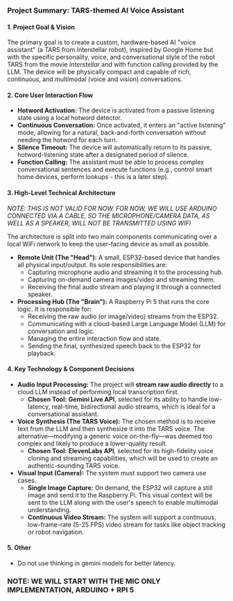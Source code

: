 ### Project Summary: TARS-themed AI Voice Assistant

#### 1. Project Goal \& Vision

The primary goal is to create a custom, hardware-based AI "voice assistant" (a TARS from Interstellar robot), inspired by Google Home but with the specific personality, voice, and conversational style of the robot TARS from the movie _Interstellar_ and with function calling provided by the LLM. The device will be physically compact and capable of rich, continuous, and multimodal (voice and vision) conversations.

#### 2. Core User Interaction Flow

- **Hotword Activation:** The device is activated from a passive listening state using a local hotword detector.
- **Continuous Conversation:** Once activated, it enters an "active listening" mode, allowing for a natural, back-and-forth conversation without needing the hotword for each turn.
- **Silence Timeout:** The device will automatically return to its passive, hotword-listening state after a designated period of silence.
- **Function Calling:** The assistant must be able to process complex conversational sentences and execute functions (e.g., control smart home devices, perform lookups - this is a later step).

#### 3. High-Level Technical Architecture

_NOTE: THIS IS NOT VALID FOR NOW. FOR NOW, WE WILL USE ARDUINO CONNECTED VIA A CABLE, SO THE MICROPHONE/CAMERA DATA, AS WELL AS A SPEAKER, WILL NOT BE TRANSMITTED USING WIFI_

The architecture is split into two main components communicating over a local WiFi network to keep the user-facing device as small as possible.

- **Remote Unit (The "Head"):** A small, ESP32-based device that handles all physical input/output. Its sole responsibilities are:
  - Capturing microphone audio and streaming it to the processing hub.
  - Capturing on-demand camera images/video and streaming them.
  - Receiving the final audio stream and playing it through a connected speaker.
- **Processing Hub (The "Brain"):** A Raspberry Pi 5 that runs the core logic. It is responsible for:
  - Receiving the raw audio (or image/video) streams from the ESP32.
  - Communicating with a cloud-based Large Language Model (LLM) for conversation and logic.
  - Managing the entire interaction flow and state.
  - Sending the final, synthesized speech back to the ESP32 for playback.

#### 4. Key Technology \& Component Decisions

- **Audio Input Processing:** The project will **stream raw audio directly** to a cloud LLM instead of performing local transcription first.
  - **Chosen Tool:** **Gemini Live API**, selected for its ability to handle low-latency, real-time, bidirectional audio streams, which is ideal for a conversational assistant.
- **Voice Synthesis (The TARS Voice):** The chosen method is to receive text from the LLM and then synthesize it into the TARS voice. The alternative—modifying a generic voice on-the-fly—was deemed too complex and likely to produce a lower-quality result.
  - **Chosen Tool:** **ElevenLabs API**, selected for its high-fidelity voice cloning and streaming capabilities, which will be used to create an authentic-sounding TARS voice.
- **Visual Input (Camera):** The system must support two camera use cases.
  - **Single Image Capture:** On demand, the ESP32 will capture a still image and send it to the Raspberry Pi. This visual context will be sent to the LLM along with the user's speech to enable multimodal understanding.
  - **Continuous Video Stream:** The system will support a continuous, low-frame-rate (5-25 FPS) video stream for tasks like object tracking or robot navigation.
  
#### 5. Other
- Do not use thinking in gemini models for better latency.

### NOTE: WE WILL START WITH THE MIC ONLY IMPLEMENTATION, ARDUINO + RPI 5